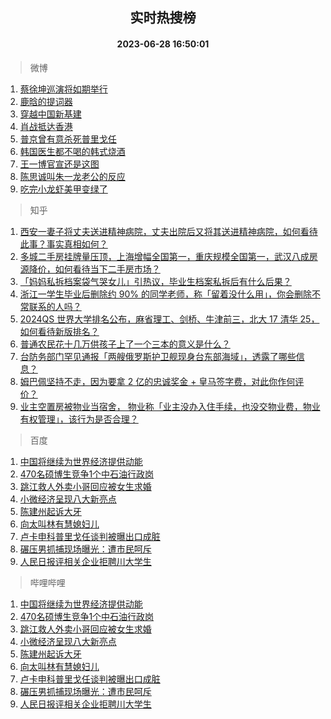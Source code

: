 <div align="center"><h2>实时热搜榜</h2><h4>2023-06-28 16:50:01</h4></div>

> 微博  

1. [蔡徐坤巡演将如期举行](https://s.weibo.com/weibo?q=%E8%94%A1%E5%BE%90%E5%9D%A4%E5%B7%A1%E6%BC%94%E5%B0%86%E5%A6%82%E6%9C%9F%E4%B8%BE%E8%A1%8C&t=31&band_rank=1&Refer=top)<br />
2. [鹿晗的提词器](https://s.weibo.com/weibo?q=%23%E9%B9%BF%E6%99%97%E7%9A%84%E6%8F%90%E8%AF%8D%E5%99%A8%23&t=31&band_rank=2&Refer=top)<br />
3. [穿越中国新基建](https://s.weibo.com/weibo?q=%23%E7%A9%BF%E8%B6%8A%E4%B8%AD%E5%9B%BD%E6%96%B0%E5%9F%BA%E5%BB%BA%23&t=31&band_rank=3&Refer=top)<br />
4. [肖战抵达香港](https://s.weibo.com/weibo?q=%23%E8%82%96%E6%88%98%E6%8A%B5%E8%BE%BE%E9%A6%99%E6%B8%AF%23&t=31&band_rank=4&Refer=top)<br />
5. [普京曾有意杀死普里戈任](https://s.weibo.com/weibo?q=%23%E6%99%AE%E4%BA%AC%E6%9B%BE%E6%9C%89%E6%84%8F%E6%9D%80%E6%AD%BB%E6%99%AE%E9%87%8C%E6%88%88%E4%BB%BB%23&t=31&band_rank=5&Refer=top)<br />
6. [韩国医生都不喝的韩式烧酒](https://s.weibo.com/weibo?q=%E9%9F%A9%E5%9B%BD%E5%8C%BB%E7%94%9F%E9%83%BD%E4%B8%8D%E5%96%9D%E7%9A%84%E9%9F%A9%E5%BC%8F%E7%83%A7%E9%85%92&t=31&band_rank=6&Refer=top)<br />
7. [王一博官宣还是这图](https://s.weibo.com/weibo?q=%23%E7%8E%8B%E4%B8%80%E5%8D%9A%E5%AE%98%E5%AE%A3%E8%BF%98%E6%98%AF%E8%BF%99%E5%9B%BE%23&t=31&band_rank=7&Refer=top)<br />
8. [陈思诚叫朱一龙老公的反应](https://s.weibo.com/weibo?q=%23%E9%99%88%E6%80%9D%E8%AF%9A%E5%8F%AB%E6%9C%B1%E4%B8%80%E9%BE%99%E8%80%81%E5%85%AC%E7%9A%84%E5%8F%8D%E5%BA%94%23&t=31&band_rank=8&Refer=top)<br />
9. [吃完小龙虾美甲变绿了](https://s.weibo.com/weibo?q=%23%E5%90%83%E5%AE%8C%E5%B0%8F%E9%BE%99%E8%99%BE%E7%BE%8E%E7%94%B2%E5%8F%98%E7%BB%BF%E4%BA%86%23&t=31&band_rank=9&Refer=top)<br />

> 知乎  

1. [西安一妻子将丈夫送进精神病院，丈夫出院后又将其送进精神病院，如何看待此事？事实真相如何？](https://www.zhihu.com/question/608899147)<br />
2. [多城二手房挂牌量压顶，上海增幅全国第一，重庆规模全国第一，武汉八成房源降价，如何看待当下二手房市场？](https://www.zhihu.com/question/608945751)<br />
3. [「妈妈私拆档案袋气哭女儿」引热议，毕业生档案私拆后有什么后果？](https://www.zhihu.com/question/608989364)<br />
4. [浙江一学生毕业后删除约 90% 的同学老师，称「留着没什么用」，你会删除不常联系的人吗？](https://www.zhihu.com/question/608984327)<br />
5. [2024QS 世界大学排名公布，麻省理工、剑桥、牛津前三，北大 17 清华 25，如何看待新版排名？](https://www.zhihu.com/question/609090659)<br />
6. [普通农民花十几万供孩子上了一个三本的意义是什么？](https://www.zhihu.com/question/601925776)<br />
7. [台防务部门罕见通报「两艘俄罗斯护卫舰现身台东部海域」，透露了哪些信息？](https://www.zhihu.com/question/609120611)<br />
8. [姆巴佩坚持不走，因为要拿 2 亿的忠诚奖金 + 皇马签字费，对此你作何评价？](https://www.zhihu.com/question/608418386)<br />
9. [业主空置房被物业当宿舍， 物业称「业主没办入住手续，也没交物业费，物业有权管理」，该行为是否合理？](https://www.zhihu.com/question/603853390)<br />

> 百度  

1. [中国将继续为世界经济提供动能](https://www.baidu.com/s?wd=%E4%B8%AD%E5%9B%BD%E5%B0%86%E7%BB%A7%E7%BB%AD%E4%B8%BA%E4%B8%96%E7%95%8C%E7%BB%8F%E6%B5%8E%E6%8F%90%E4%BE%9B%E5%8A%A8%E8%83%BD&sa=fyb_news&rsv_dl=fyb_news)<br />
2. [470名硕博生竞争1个中石油行政岗](https://www.baidu.com/s?wd=470%E5%90%8D%E7%A1%95%E5%8D%9A%E7%94%9F%E7%AB%9E%E4%BA%891%E4%B8%AA%E4%B8%AD%E7%9F%B3%E6%B2%B9%E8%A1%8C%E6%94%BF%E5%B2%97&sa=fyb_news&rsv_dl=fyb_news)<br />
3. [跳江救人外卖小哥回应被女生求婚](https://www.baidu.com/s?wd=%E8%B7%B3%E6%B1%9F%E6%95%91%E4%BA%BA%E5%A4%96%E5%8D%96%E5%B0%8F%E5%93%A5%E5%9B%9E%E5%BA%94%E8%A2%AB%E5%A5%B3%E7%94%9F%E6%B1%82%E5%A9%9A&sa=fyb_news&rsv_dl=fyb_news)<br />
4. [小微经济呈现八大新亮点](https://www.baidu.com/s?wd=%E5%B0%8F%E5%BE%AE%E7%BB%8F%E6%B5%8E%E5%91%88%E7%8E%B0%E5%85%AB%E5%A4%A7%E6%96%B0%E4%BA%AE%E7%82%B9&sa=fyb_news&rsv_dl=fyb_news)<br />
5. [陈建州起诉大牙](https://www.baidu.com/s?wd=%E9%99%88%E5%BB%BA%E5%B7%9E%E8%B5%B7%E8%AF%89%E5%A4%A7%E7%89%99&sa=fyb_news&rsv_dl=fyb_news)<br />
6. [向太叫林有慧媳妇儿](https://www.baidu.com/s?wd=%E5%90%91%E5%A4%AA%E5%8F%AB%E6%9E%97%E6%9C%89%E6%85%A7%E5%AA%B3%E5%A6%87%E5%84%BF&sa=fyb_news&rsv_dl=fyb_news)<br />
7. [卢卡申科普里戈任谈判被曝出口成脏](https://www.baidu.com/s?wd=%E5%8D%A2%E5%8D%A1%E7%94%B3%E7%A7%91%E6%99%AE%E9%87%8C%E6%88%88%E4%BB%BB%E8%B0%88%E5%88%A4%E8%A2%AB%E6%9B%9D%E5%87%BA%E5%8F%A3%E6%88%90%E8%84%8F&sa=fyb_news&rsv_dl=fyb_news)<br />
8. [碾压男抓捕现场曝光：遭市民呵斥](https://www.baidu.com/s?wd=%E7%A2%BE%E5%8E%8B%E7%94%B7%E6%8A%93%E6%8D%95%E7%8E%B0%E5%9C%BA%E6%9B%9D%E5%85%89%EF%BC%9A%E9%81%AD%E5%B8%82%E6%B0%91%E5%91%B5%E6%96%A5&sa=fyb_news&rsv_dl=fyb_news)<br />
9. [人民日报评相关企业拒聘川大学生](https://www.baidu.com/s?wd=%E4%BA%BA%E6%B0%91%E6%97%A5%E6%8A%A5%E8%AF%84%E7%9B%B8%E5%85%B3%E4%BC%81%E4%B8%9A%E6%8B%92%E8%81%98%E5%B7%9D%E5%A4%A7%E5%AD%A6%E7%94%9F&sa=fyb_news&rsv_dl=fyb_news)<br />

> 哔哩哔哩  

1. [中国将继续为世界经济提供动能](https://www.baidu.com/s?wd=%E4%B8%AD%E5%9B%BD%E5%B0%86%E7%BB%A7%E7%BB%AD%E4%B8%BA%E4%B8%96%E7%95%8C%E7%BB%8F%E6%B5%8E%E6%8F%90%E4%BE%9B%E5%8A%A8%E8%83%BD&sa=fyb_news&rsv_dl=fyb_news)<br />
2. [470名硕博生竞争1个中石油行政岗](https://www.baidu.com/s?wd=470%E5%90%8D%E7%A1%95%E5%8D%9A%E7%94%9F%E7%AB%9E%E4%BA%891%E4%B8%AA%E4%B8%AD%E7%9F%B3%E6%B2%B9%E8%A1%8C%E6%94%BF%E5%B2%97&sa=fyb_news&rsv_dl=fyb_news)<br />
3. [跳江救人外卖小哥回应被女生求婚](https://www.baidu.com/s?wd=%E8%B7%B3%E6%B1%9F%E6%95%91%E4%BA%BA%E5%A4%96%E5%8D%96%E5%B0%8F%E5%93%A5%E5%9B%9E%E5%BA%94%E8%A2%AB%E5%A5%B3%E7%94%9F%E6%B1%82%E5%A9%9A&sa=fyb_news&rsv_dl=fyb_news)<br />
4. [小微经济呈现八大新亮点](https://www.baidu.com/s?wd=%E5%B0%8F%E5%BE%AE%E7%BB%8F%E6%B5%8E%E5%91%88%E7%8E%B0%E5%85%AB%E5%A4%A7%E6%96%B0%E4%BA%AE%E7%82%B9&sa=fyb_news&rsv_dl=fyb_news)<br />
5. [陈建州起诉大牙](https://www.baidu.com/s?wd=%E9%99%88%E5%BB%BA%E5%B7%9E%E8%B5%B7%E8%AF%89%E5%A4%A7%E7%89%99&sa=fyb_news&rsv_dl=fyb_news)<br />
6. [向太叫林有慧媳妇儿](https://www.baidu.com/s?wd=%E5%90%91%E5%A4%AA%E5%8F%AB%E6%9E%97%E6%9C%89%E6%85%A7%E5%AA%B3%E5%A6%87%E5%84%BF&sa=fyb_news&rsv_dl=fyb_news)<br />
7. [卢卡申科普里戈任谈判被曝出口成脏](https://www.baidu.com/s?wd=%E5%8D%A2%E5%8D%A1%E7%94%B3%E7%A7%91%E6%99%AE%E9%87%8C%E6%88%88%E4%BB%BB%E8%B0%88%E5%88%A4%E8%A2%AB%E6%9B%9D%E5%87%BA%E5%8F%A3%E6%88%90%E8%84%8F&sa=fyb_news&rsv_dl=fyb_news)<br />
8. [碾压男抓捕现场曝光：遭市民呵斥](https://www.baidu.com/s?wd=%E7%A2%BE%E5%8E%8B%E7%94%B7%E6%8A%93%E6%8D%95%E7%8E%B0%E5%9C%BA%E6%9B%9D%E5%85%89%EF%BC%9A%E9%81%AD%E5%B8%82%E6%B0%91%E5%91%B5%E6%96%A5&sa=fyb_news&rsv_dl=fyb_news)<br />
9. [人民日报评相关企业拒聘川大学生](https://www.baidu.com/s?wd=%E4%BA%BA%E6%B0%91%E6%97%A5%E6%8A%A5%E8%AF%84%E7%9B%B8%E5%85%B3%E4%BC%81%E4%B8%9A%E6%8B%92%E8%81%98%E5%B7%9D%E5%A4%A7%E5%AD%A6%E7%94%9F&sa=fyb_news&rsv_dl=fyb_news)<br />
